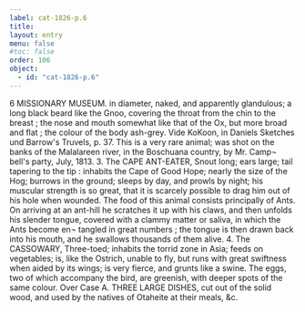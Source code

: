```yaml
---
label: cat-1826-p.6
title: 
layout: entry
menu: false
#toc: false
order: 106
object:
  - id: "cat-1826-p.6"
---
```

6
MISSIONARY MUSEUM.
in diameter, naked, and apparently glandulous; a long
black beard like the Gnoo, covering the throat from the
chin to the breast ; the nose and mouth somewhat like
that of the Ox, but more broad and flat ; the colour of the
body ash-grey.
Vide KoKoon, in Daniels Sketches und
Barrow's Truvels, p. 37.
This is a very rare animal; was shot on the banks of the
Malalareen river, in the Boschuana country, by Mr. Camp¬
bell's party, July, 1813.
3. The CAPE ANT-EATER,
Snout long; ears large; tail tapering to the tip : inhabits
the Cape of Good Hope; nearly the size of the Hog;
burrows in the ground; sleeps by day, and prowls by
night; his muscular strength is so great, that it is scarcely
possible to drag him out of his hole when wounded.
The food of this animal consists principally of Ants. On
arriving at an ant-hill he scratches it up with his claws,
and then unfolds his slender tongue, covered with a
clammy matter or saliva, in which the Ants become en¬
tangled in great numbers ; the tongue is then drawn back
into his mouth, and he swallows thousands of them alive.
4. The CASSOWARY,
Three-toed; inhabits the torrid zone in Asia; feeds on
vegetables; is, like the Ostrich, unable to fly, but runs
with great swiftness when aided by its wings; is very
fierce, and grunts like a swine. The eggs, two of which
accompany the bird, are greenish, with deeper spots of
the same colour.
Over Case A.
THREE LARGE DISHES, cut out of the solid wood,
and used by the natives of Otaheite at their meals, &c.